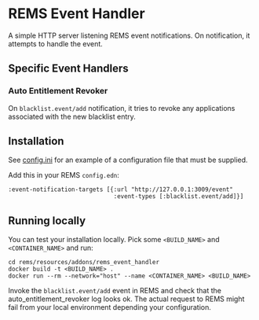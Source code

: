 # REMS Event Handler

A simple HTTP server listening REMS event notifications.
On notification, it attempts to handle the event.

## Specific Event Handlers
### Auto Entitlement Revoker

On `blacklist.event/add` notification, it tries to revoke any applications associated with the new blacklist entry.

## Installation

See [config.ini](config.ini) for an example of a configuration file that must be supplied. 

Add this in your REMS `config.edn`:
```
:event-notification-targets [{:url "http://127.0.0.1:3009/event"
                              :event-types [:blacklist.event/add]}]
```

## Running locally
You can test your installation locally. Pick some `<BUILD_NAME>` and `<CONTAINER_NAME>` and run:
```
cd rems/resources/addons/rems_event_handler
docker build -t <BUILD_NAME> .
docker run --rm --network="host" --name <CONTAINER_NAME> <BUILD_NAME>
```
Invoke the `blacklist.event/add` event in REMS and check that the auto_entitlement_revoker log looks ok. The actual request to 
REMS might fail from your local environment depending your configuration. 
